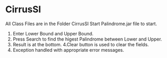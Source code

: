 # CirrusSI
All Class Files are in the Folder CirrusSI
Start Palindrome.jar file to start. 
1. Enter Lower Bound and Upper Bound.
2. Press Search to find the higest Palindrome between Lower and Upper.
3. Result is at the bottom.
4.Clear button is used to clear the fields.
5. Exception handled with appropriate error messages.
